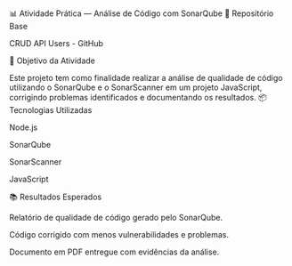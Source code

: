📊 Atividade Prática — Análise de Código com SonarQube
🔗 Repositório Base

CRUD API Users - GitHub

🎯 Objetivo da Atividade

Este projeto tem como finalidade realizar a análise de qualidade de código utilizando o SonarQube e o SonarScanner em um projeto JavaScript, corrigindo problemas identificados e documentando os resultados.
📦 Tecnologias Utilizadas

Node.js

SonarQube

SonarScanner

JavaScript

📚 Resultados Esperados

Relatório de qualidade de código gerado pelo SonarQube.

Código corrigido com menos vulnerabilidades e problemas.

Documento em PDF entregue com evidências da análise.
